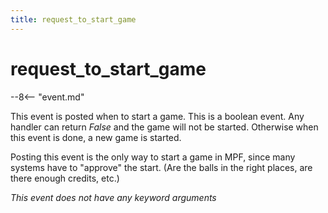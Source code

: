 ```yaml
---
title: request_to_start_game
---
```


# request_to_start_game


--8<-- "event.md"

This event is posted when to start a game. This is a boolean event. Any
handler can return *False* and the game will not be started. Otherwise
when this event is done, a new game is started.

Posting this event is the only way to start a game in MPF, since many
systems have to "approve" the start. (Are the balls in the right
places, are there enough credits, etc.)

*This event does not have any keyword arguments*
